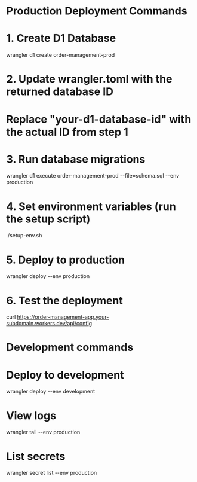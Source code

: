 # Production Deployment Commands

# 1. Create D1 Database
wrangler d1 create order-management-prod

# 2. Update wrangler.toml with the returned database ID
# Replace "your-d1-database-id" with the actual ID from step 1

# 3. Run database migrations
wrangler d1 execute order-management-prod --file=schema.sql --env production

# 4. Set environment variables (run the setup script)
./setup-env.sh

# 5. Deploy to production
wrangler deploy --env production

# 6. Test the deployment
curl https://order-management-app.your-subdomain.workers.dev/api/config

# Development commands
# Deploy to development
wrangler deploy --env development

# View logs
wrangler tail --env production

# List secrets
wrangler secret list --env production

